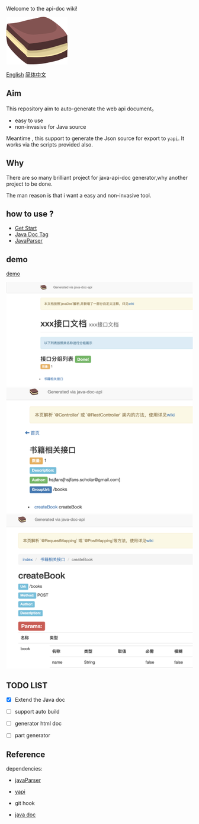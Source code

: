 Welcome to the api-doc wiki!

![](https://raw.githubusercontent.com/hsjfans/git_resource/master/20190609204505.png)


[English](./readme.md) [简体中文](./readme_zh.md)

## Aim

This repository aim to auto-generate the web api 
document。 

- easy to use
- non-invasive for Java source

Meantime , this support to generate the Json source 
for export to `yapi`. It works via the scripts provided also.


## Why

There are so many brilliant project for java-api-doc generator,why another project to be done.

The man reason is that i want a easy and non-invasive tool.


## how to use ? 
- [Get Start](https://github.com/hsjfans/api-doc/wiki/Get-Start)
- [Java Doc Tag](https://github.com/hsjfans/api-doc/wiki/Java-Doc_Tag)
- [JavaParser](https://github.com/hsjfans/api-doc/wiki/JavaParser)

## demo
[demo](spring-api-demo)

![](https://raw.githubusercontent.com/hsjfans/git_resource/master/20190610012507.png)
![](https://raw.githubusercontent.com/hsjfans/git_resource/master/20190610012547.png)
![](https://raw.githubusercontent.com/hsjfans/git_resource/master/20190610012600.png)



## TODO LIST

- [x] Extend  the Java doc
- [ ] support auto build
- [ ] generator html doc
- [ ] part generator




## Reference 

dependencies:

- [javaParser](https://github.com/javaparser/javaparser)

- [yapi](https://github.com/YMFE/yapi)

- git hook

- [java doc](https://docs.oracle.com/javase/8/docs/technotes/tools/windows/javadoc.html)